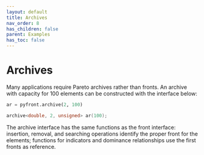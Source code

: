 ```yaml
---
layout: default
title: Archives
nav_order: 8
has_children: false
parent: Examples
has_toc: false
---
```

# Archives

Many applications require Pareto archives rather than fronts. An archive with capacity for 100 elements can be constructed with the interface below:

```python
ar = pyfront.archive(2, 100)
```

```cpp
archive<double, 2, unsigned> ar(100);
```

The archive interface has the same functions as the front interface: insertion, removal, and searching operations identify the proper front for the elements; functions for indicators and dominance relationships use the first fronts as reference.




<!-- Generated with mdsplit: https://github.com/alandefreitas/mdsplit -->
